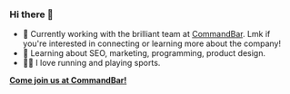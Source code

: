 ### Hi there 👋

- 🔭 Currently working with the brilliant team at [CommandBar](www.commandbar.com). Lmk if you're interested in connecting or learning more about the company!
- 🌱 Learning about SEO, marketing, programming, product design.
- 🏃‍♂️ I love running and playing sports.

**[Come join us at CommandBar!](https://www.commandbar.com/careers)**

<!--
**lchoward/lchoward** is a ✨ _special_ ✨ repository because its `README.md` (this file) appears on your GitHub profile.

Here are some ideas to get you started:

- 🔭 I’m currently working on ...
- 🌱 I’m currently learning ...
- 👯 I’m looking to collaborate on ...
- 🤔 I’m looking for help with ...
- 💬 Ask me about ...
- 📫 How to reach me: ...
- 😄 Pronouns: ...
- ⚡ Fun fact: ...
-->
